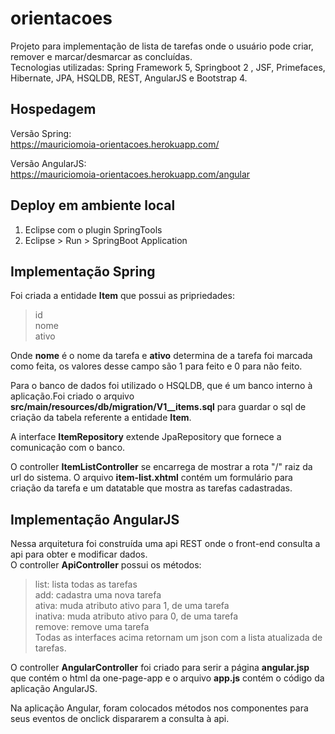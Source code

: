 # orientacoes
Projeto para implementação de lista de tarefas onde o usuário pode criar, remover e marcar/desmarcar as concluídas.  
Tecnologias utilizadas: Spring Framework 5, Springboot 2 , JSF,
 Primefaces, Hibernate, JPA, HSQLDB, REST, AngularJS e Bootstrap 4.

## Hospedagem
Versão Spring:  
https://mauriciomoia-orientacoes.herokuapp.com/  

Versão AngularJS:  
https://mauriciomoia-orientacoes.herokuapp.com/angular  
  
## Deploy em ambiente local  
1. Eclipse com o plugin SpringTools  
2. Eclipse > Run > SpringBoot Application  
  
## Implementação Spring  
  
Foi criada a entidade **Item** que possui as pripriedades:  
>id  
>nome  
>ativo  
  
Onde **nome** é o nome da tarefa e **ativo** determina de a tarefa foi marcada como feita, os valores desse campo são 1 para feito e 0 para não feito.  
  
Para o banco de dados foi utilizado o HSQLDB, que é um banco interno à aplicação.Foi criado o arquivo **src/main/resources/db/migration/V1__items.sql** para guardar o sql de criação da tabela referente a entidade **Item**.  
  
A interface **ItemRepository** extende JpaRepository que fornece a comunicação com o banco.  
  
O controller **ItemListController** se encarrega de mostrar a rota "/" raiz da url do sistema.
O arquivo **item-list.xhtml** contém um formulário para criação da tarefa e um datatable que mostra as tarefas cadastradas.  
  
## Implementação AngularJS  
  
Nessa arquitetura foi construída uma api REST onde o front-end consulta a api para obter e modificar dados.  
O controller **ApiController** possui os métodos:  
>list: lista todas as tarefas  
>add: cadastra uma nova tarefa  
>ativa: muda atributo ativo para 1, de uma tarefa  
>inativa: muda atributo ativo para 0, de uma tarefa  
>remove: remove uma tarefa  
Todas as interfaces acima retornam um json com a lista atualizada de tarefas.  
  
O controller **AngularController** foi criado para serir a página **angular.jsp** que contém o html da one-page-app e o arquivo **app.js** contém o código da aplicação AngularJS.  
  
Na aplicação Angular, foram colocados métodos nos componentes para seus eventos de onclick dispararem a consulta à api.  


